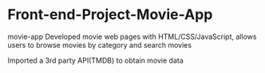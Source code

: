 # Front-end-Project-Movie-App
movie-app
Developed movie web pages with HTML/CSS/JavaScript, allows users to browse movies by category and search movies 

Imported a 3rd party API(TMDB) to obtain movie data 
